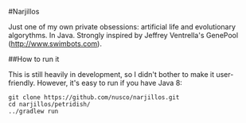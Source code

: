 #Narjillos

Just one of my own private obsessions: artificial life and evolutionary algorythms. In Java.
Strongly inspired by Jeffrey Ventrella's GenePool (http://www.swimbots.com).

##How to run it

This is still heavily in development, so I didn't bother to make it user-friendly. However, it's easy to run if you have Java 8:

    git clone https://github.com/nusco/narjillos.git
    cd narjillos/petridish/
    ../gradlew run

